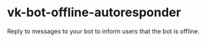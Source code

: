 # vk-bot-offline-autoresponder
Reply to messages to your bot to inform users that the bot is offline.
